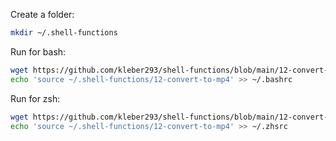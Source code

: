 
Create a folder:

```sh
mkdir ~/.shell-functions
```

Run for bash:

```sh
wget https://github.com/kleber293/shell-functions/blob/main/12-convert-to-mp4/12-convert-to-mp4
echo 'source ~/.shell-functions/12-convert-to-mp4' >> ~/.bashrc
```

Run for zsh:

```sh
wget https://github.com/kleber293/shell-functions/blob/main/12-convert-to-mp4/12-convert-to-mp4
echo 'source ~/.shell-functions/12-convert-to-mp4' >> ~/.zhsrc
```
            

